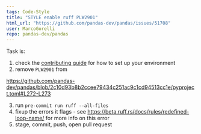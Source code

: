 ```yaml
---
tags: Code-Style
title: "STYLE enable ruff PLW2901"
html_url: "https://github.com/pandas-dev/pandas/issues/51708"
user: MarcoGorelli
repo: pandas-dev/pandas
---
```


Task is:

1. check the [contributing guide](https://pandas.pydata.org/docs/dev/development/contributing_environment.html) for how to set up your environment
2. remove `PLW2901` from

https://github.com/pandas-dev/pandas/blob/2c10d93b8b2ccee79434c251ac9c1cd94513cc1e/pyproject.toml#L272-L273

3. run `pre-commit run ruff --all-files`
4. fixup the errors it flags - see https://beta.ruff.rs/docs/rules/redefined-loop-name/ for more info on this error
5. stage, commit, push, open pull request